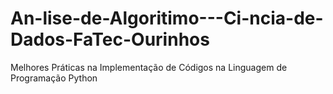 # An-lise-de-Algoritimo---Ci-ncia-de-Dados-FaTec-Ourinhos
Melhores Práticas na Implementação de Códigos na Linguagem de Programação Python
